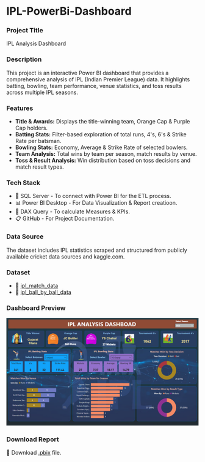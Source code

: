# IPL-PowerBi-Dashboard

### Project Title
IPL Analysis Dashboard

### Description
This project is an interactive Power BI dashboard that provides a comprehensive analysis of IPL (Indian Premier League) data.
It highlights batting, bowling, team performance, venue statistics, and toss results across multiple IPL seasons.

### Features
- **Title & Awards:** Displays the title-winning team, Orange Cap & Purple Cap holders.
- **Batting Stats:** Filter-based exploration of total runs, 4's, 6's & Strike Rate per batsman.
- **Bowling Stats:** Economy, Average & Strike Rate of selected bowlers.
- **Team Analysis:** Total wins by team per season, match results by venue.
- **Toss & Result Analysis:** Win distribution based on toss decisions and match result types.

### Tech Stack
- :memo: SQL Server - To connect with Power BI for the ETL process.
- :bar_chart: Power BI Desktop - For Data Visualization & Report creatioon.
- :brain: DAX Query -  To calculate Measures & KPIs.
- :clipboard: GitHub - For Project Documentation.

### Data Source
The dataset includes IPL statistics scraped and structured from publicly available cricket data sources and kaggle.com.

### Dataset
- :open_file_folder: [ipl_match_data](https://github.com/araza01/IPL-PowerBi-Dashboard/blob/master/Dataset/ipl_matches_2008_2022.csv)
- :open_file_folder: [ipl_ball_by_ball_data](https://github.com/araza01/IPL-PowerBi-Dashboard/blob/master/Dataset/ipl_ball_by_ball_2008_2022.csv)

### Dashboard Preview
![image](https://github.com/araza01/IPL-PowerBi-Dashboard/blob/master/Snapshot%20of%20the%20Dashboard.png)

### Download Report
:file_folder: Download [.pbix](https://github.com/araza01/IPL-PowerBi-Dashboard/blob/master/IPL_Analysis.pbix) file.
